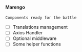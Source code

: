 #### Marengo
`Components ready for the battle`

- [ ] Translations management
- [ ] Axios Handler
- [ ] Optional middleware
- [ ] Some helper functions
